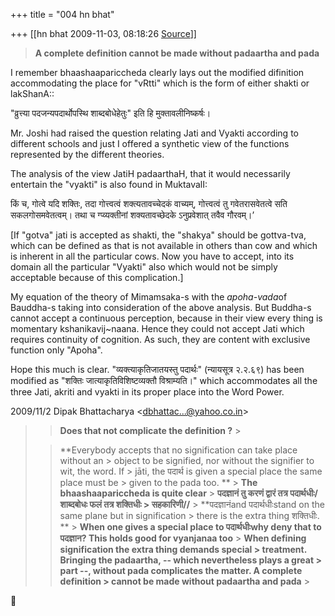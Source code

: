 +++
title = "004 hn bhat"

+++
[[hn bhat	2009-11-03, 08:18:26 [Source](https://groups.google.com/g/bvparishat/c/YH0bJTtMGLA)]]



> **A complete definition cannot be made without padaartha and pada**

  

I remember bhaashaapariccheda clearly lays out the modified difinition accommodating the place for "vRtti" which is the form of either shakti or lakShanA::

  

"व्रुत्त्या पदजन्यपदार्थोपस्थि शाब्दबोधेहेतुः" इति हि मुक्तावलीनिष्कर्षः।  
  

Mr. Joshi had raised the question relating Jati and Vyakti according to different schools and just I offered a synthetic view of the functions represented by the different theories.

  

The analysis of the view JatiH padaarthaH, that it would necessarily entertain the "vyakti" is also found in MuktavalI:

  

किं च, गोत्वे यदि शक्तिः, तदा गोत्त्वत्वं शक्त्यतावच्चेदकं वाच्यम्, गोत्त्वत्वं तु गवेतरासवेतत्वे सति सकलगोसमवेतत्वम्। तथा च ग्प्व्यक्तीनां शक्यतावच्छेदके ऽ‍नुप्रवेशात् तवैव गौरवम्।’

  

\[If "gotva" jati is accepted as shakti, the "shakya" should be gottva-tva, which can be defined as that is not available in others than cow and which is inherent in all the particular cows. Now you have to accept, into its domain all the particular "Vyakti" also which would not be simply acceptable because of this complication.\]

  

My equation of the theory of Mimamsaka-s with the *apoha-vada*of Bauddha-s taking into consideration of the above analysis. But Buddha-s cannot accept a continuous perception, because in their view every thing is momentary kshanikavij\~naana. Hence they could not accept Jati which requires continuity of cognition. As such, they are content with exclusive function only "Apoha".

  

Hope this much is clear. "व्यक्त्याकृतिजातयस्तु पदार्थः" (न्यायसूत्र २.२.६९) has been modified as "शक्तिः जात्याकृतिविशिष्टव्यक्तौ विश्राम्यति।" which accommodates all the three Jati, akriti and vyakti in its proper place into the Word Power.

  

  

  

  

2009/11/2 Dipak Bhattacharya \<[dbhattac...@yahoo.co.in]()\>

  

> 
> > 
> > 
> > **Does that not complicate the definition ?** >
> 
> > 
> > **Everybody accepts that no signification can take place without an > object to be signified, nor without the signifier to wit, the word. If > jāti, the पदार्थ is given a special place the same place must be > given to the pada too. ** >
> **The bhaashaapariccheda is quite clear** >
> **पदज्ञानं तु करणं द्वारं तत्र पदार्थधीः/ शाब्दबोधः फलं तत्र शक्तिधीः > सहकारिणी//** >
> **पदज्ञानंand पदार्थधीःstand on the same plane but in signification > there is the extra thing शक्तिधीः. ** >
> **When one gives a special place to पदार्थधीःwhy deny that to
> पदज्ञान? This holds good for vyanjanaa too** >
> **When defining signification the extra thing demands special > treatment. Bringing the padaartha, -- which nevertheless plays a great > part --, without pada complicates the matter. A complete definition > cannot be made without padaartha and pada** >
> 
> > 
> > 



